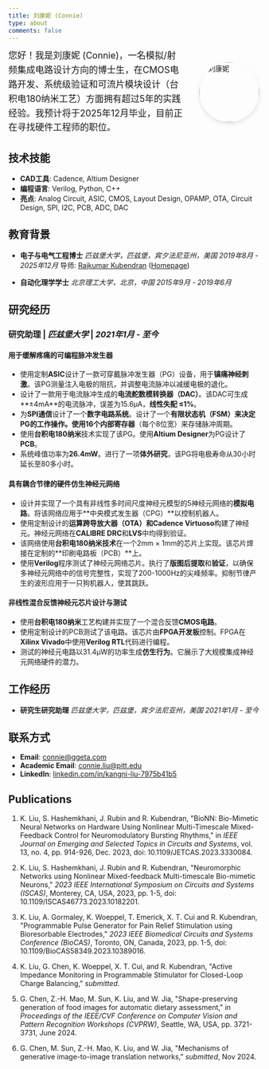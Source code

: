 ```yaml
---
title: 刘康妮 (Connie)
type: about
comments: false
---
```


<div style="display: flex; align-items: center; gap: 30px; margin-bottom: 20px;">
  <div style="flex: 1;">
    <p style="margin: 0; font-size: 18px; line-height: 1.6;">您好！我是刘康妮 (Connie)，一名模拟/射频集成电路设计方向的博士生，在CMOS电路开发、系统级验证和可流片模块设计（台积电180纳米工艺）方面拥有超过5年的实践经验。我预计将于2025年12月毕业，目前正在寻找硬件工程师的职位。</p>
  </div>
  <div style="flex: 0 0 120px;">
    <img src="/images/connie-pitt.jpg" alt="刘康妮" style="width: 120px; height: 120px; border-radius: 50%; object-fit: cover; box-shadow: 0 4px 8px rgba(0,0,0,0.1);">
  </div>
</div>

## 技术技能

- **CAD工具**: Cadence, Altium Designer
- **编程语言**: Verilog, Python, C++
- **亮点**: Analog Circuit, ASIC, CMOS, Layout Design, OPAMP, OTA, Circuit Design, SPI, I2C, PCB, ADC, DAC

## 教育背景

- **电子与电气工程博士**
  *匹兹堡大学，匹兹堡，宾夕法尼亚州，美国*
  *2019年8月 - 2025年12月*
  导师: [Rajkumar Kubendran](https://www.engineering.pitt.edu/people/faculty/rajkumar-kubendran/) ([Homepage](https://www.engineering.pitt.edu/subsites/Labs/enigma-lab/people/))

- **自动化理学学士**
  *北京理工大学，北京，中国*
  *2015年9月 - 2019年6月*

## 研究经历

### 研究助理 | *匹兹堡大学* | *2021年1月 - 至今*

#### 用于缓解疼痛的可编程脉冲发生器

- 使用定制**ASIC**设计了一款可穿戴脉冲发生器（PG）设备，用于**镇痛神经刺激**。该PG测量注入电极的阻抗，并调整电流脉冲以减缓电极的退化。
- 设计了一款用于电流脉冲生成的**电流舵数模转换器（DAC）**。该DAC可生成**±4mA**的电流脉冲，误差为15.6μA，**线性失配 ≤1%**。
- 为**SPI通信**设计了一个**数字电路系统**。设计了一个**有限状态机（FSM）**来决定PG的工作操作。使用16个**内部寄存器**（每个8位宽）来存储脉冲周期。
- 使用**台积电180纳米**技术实现了该PG。使用**Altium Designer**为PG设计了**PCB**。
- 系统峰值功率为**26.4mW**。进行了一项**体外研究**，该PG将电极寿命从30小时延长至80多小时。

#### 具有耦合节律的硬件仿生神经元网络

- 设计并实现了一个具有非线性多时间尺度神经元模型的5神经元网络的**模拟电路**。将该网络应用于**中央模式发生器（CPG）**以控制机器人。
- 使用定制设计的**运算跨导放大器（OTA）**和**Cadence Virtuoso**构建了神经元。神经元网络在**CALIBRE DRC**和**LVS**中均得到验证。
- 该网络使用**台积电180纳米技术**在一个2mm × 1mm的芯片上实现。该芯片焊接在定制的**印刷电路板（PCB）**上。
- 使用**Verilog**程序测试了神经元网络芯片。执行了**版图后提取**和**验证**，以确保多神经元网络中的信号完整性，实现了200-1000Hz的尖峰频率。抑制节律产生的波形应用于一只狗机器人，使其跳跃。

#### 非线性混合反馈神经元芯片设计与测试

- 使用**台积电180纳米**工艺构建并实现了一个混合反馈**CMOS电路**。
- 使用定制设计的PCB测试了该电路。该芯片由**FPGA开发板**控制。FPGA在**Xilinx Vivado**中使用**Verilog RTL**代码进行编程。
- 测试的神经元电路以31.4μW的功率生成**仿生行为**。它展示了大规模集成神经元网络硬件的潜力。

## 工作经历

- **研究生研究助理**
  *匹兹堡大学，匹兹堡，宾夕法尼亚州，美国*
  *2021年1月 - 至今*

## 联系方式

- **Email**: [connie@ggeta.com](mailto:connie@ggeta.com)
- **Academic Email**: [connie.liu@pitt.edu](mailto:connie.liu@pitt.edu)
- **LinkedIn**: [linkedin.com/in/kangni-liu-7975b41b5](https://www.linkedin.com/in/kangni-liu-7975b41b5/)

## Publications

1. K. Liu, S. Hashemkhani, J. Rubin and R. Kubendran, "BioNN: Bio-Mimetic Neural Networks on Hardware Using Nonlinear Multi-Timescale Mixed-Feedback Control for Neuromodulatory Bursting Rhythms," in *IEEE Journal on Emerging and Selected Topics in Circuits and Systems*, vol. 13, no. 4, pp. 914-926, Dec. 2023, doi: 10.1109/JETCAS.2023.3330084.

2. K. Liu, S. Hashemkhani, J. Rubin and R. Kubendran, "Neuromorphic Networks using Nonlinear Mixed-feedback Multi-timescale Bio-mimetic Neurons," *2023 IEEE International Symposium on Circuits and Systems (ISCAS)*, Monterey, CA, USA, 2023, pp. 1-5, doi: 10.1109/ISCAS46773.2023.10182201.

3. K. Liu, A. Gormaley, K. Woeppel, T. Emerick, X. T. Cui and R. Kubendran, "Programmable Pulse Generator for Pain Relief Stimulation using Bioresorbable Electrodes," *2023 IEEE Biomedical Circuits and Systems Conference (BioCAS)*, Toronto, ON, Canada, 2023, pp. 1-5, doi: 10.1109/BioCAS58349.2023.10389016.

4. K. Liu, G. Chen, K. Woeppel, X. T. Cui, and R. Kubendran, "Active Impedance Monitoring in Programmable Stimulator for Closed-Loop Charge Balancing," *submitted*.

5. G. Chen, Z.-H. Mao, M. Sun, K. Liu, and W. Jia, "Shape-preserving generation of food images for automatic dietary assessment," in *Proceedings of the IEEE/CVF Conference on Computer Vision and Pattern Recognition Workshops (CVPRW)*, Seattle, WA, USA, pp. 3721-3731, June 2024.

6. G. Chen, M. Sun, Z.-H. Mao, K. Liu, and W. Jia, "Mechanisms of generative image-to-image translation networks," *submitted*, Nov 2024.